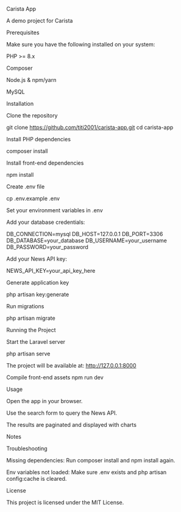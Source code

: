 Carista App

A demo project for Carista

Prerequisites

Make sure you have the following installed on your system:

PHP >= 8.x

Composer

Node.js & npm/yarn

MySQL

Installation

Clone the repository

git clone https://github.com/titi2001/carista-app.git
cd carista-app


Install PHP dependencies

composer install


Install front-end dependencies

npm install


Create .env file

cp .env.example .env


Set your environment variables in .env

Add your database credentials:

DB_CONNECTION=mysql
DB_HOST=127.0.0.1
DB_PORT=3306
DB_DATABASE=your_database
DB_USERNAME=your_username
DB_PASSWORD=your_password


Add your News API key:

NEWS_API_KEY=your_api_key_here


Generate application key

php artisan key:generate


Run migrations

php artisan migrate

Running the Project

Start the Laravel server

php artisan serve


The project will be available at: http://127.0.0.1:8000

Compile front-end assets
npm run dev

Usage

Open the app in your browser.

Use the search form to query the News API.

The results are paginated and displayed with charts

Notes

Troubleshooting

Missing dependencies: Run composer install and npm install again.

Env variables not loaded: Make sure .env exists and php artisan config:cache is cleared.

License

This project is licensed under the MIT License.